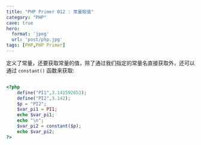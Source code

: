 ```yaml
---
title: "PHP Primer 012 : 常量取值"
category: "PHP"
cave: true
hero:
  format: 'jpeg'
  url: 'post/php.jpg'
tags: [PHP,PHP Primer]
---
```

定义了常量，还要获取常量的值，除了通过我们指定的常量名直接获取外，还可以通过 `constant()` 函数来获取:

```php

<?php 
	define("PI1",3.141592653);
	define("PI2",3.142);
	$p = "PI2";
	$var_pi1 = PI1;
	echo $var_pi1;
	echo "\n";
	$var_pi2 = constant($p);
	echo $var_pi2;
?>

```






